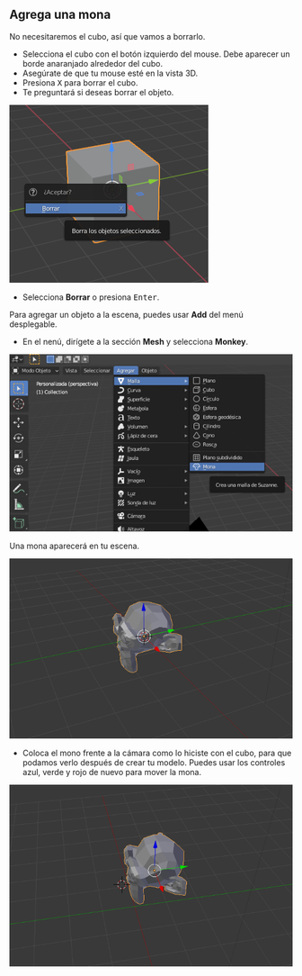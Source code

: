 ## Agrega una mona

No necesitaremos el cubo, así que vamos a borrarlo.

+ Selecciona el cubo con el botón izquierdo del mouse. Debe aparecer un borde anaranjado alrededor del cubo.
+ Asegúrate de que tu mouse esté en la vista 3D.
+ Presiona <kbd>X</kbd> para borrar el cubo.
+ Te preguntará si deseas borrar el objeto.

![Borra un objeto](images/delete-object.png)

+ Selecciona **Borrar** o presiona <kbd>Enter</kbd>.

Para agregar un objeto a la escena, puedes usar **Add** del menú desplegable.

+ En el nenú, dirígete a la sección **Mesh** y selecciona **Monkey**.

![Selecciona Mona](images/select-monkey.png)

Una mona aparecerá en tu escena.

![Aparece una mona](images/monkey-appears.png)

+ Coloca el mono frente a la cámara como lo hiciste con el cubo, para que podamos verlo después de crear tu modelo. Puedes usar los controles azul, verde y rojo de nuevo para mover la mona.

![Posiciona la cámara](images/camera-monkey.png)